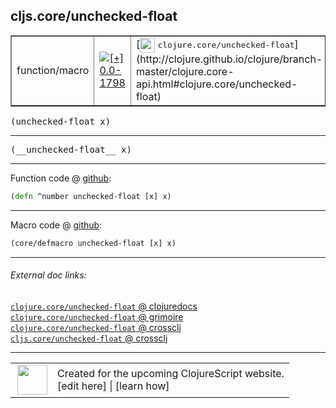 ## cljs.core/unchecked-float



 <table border="1">
<tr>
<td>function/macro</td>
<td><a href="https://github.com/cljsinfo/cljs-api-docs/tree/0.0-1798"><img valign="middle" alt="[+] 0.0-1798" title="Added in 0.0-1798" src="https://img.shields.io/badge/+-0.0--1798-lightgrey.svg"></a> </td>
<td>
[<img height="24px" valign="middle" src="http://i.imgur.com/1GjPKvB.png"> <samp>clojure.core/unchecked-float</samp>](http://clojure.github.io/clojure/branch-master/clojure.core-api.html#clojure.core/unchecked-float)
</td>
</tr>
</table>

<samp>(unchecked-float x)</samp><br>

---

 <samp>
(__unchecked-float__ x)<br>
</samp>

---







Function code @ [github]():

```clj
(defn ^number unchecked-float [x] x)
```

<!--
Repo - tag - source tree - lines:

 <pre>

</pre>

-->

---

Macro code @ [github]():

```clj
(core/defmacro unchecked-float [x] x)
```

<!--
Repo - tag - source tree - lines:

 <pre>

</pre>
-->

---


###### External doc links:

[`clojure.core/unchecked-float` @ clojuredocs](http://clojuredocs.org/clojure.core/unchecked-float)<br>
[`clojure.core/unchecked-float` @ grimoire](http://conj.io/store/v1/org.clojure/clojure/1.7.0-beta3/clj/clojure.core/unchecked-float/)<br>
[`clojure.core/unchecked-float` @ crossclj](http://crossclj.info/fun/clojure.core/unchecked-float.html)<br>
[`cljs.core/unchecked-float` @ crossclj](http://crossclj.info/fun/cljs.core.cljs/unchecked-float.html)<br>

---

 <table>
<tr><td>
<img valign="middle" align="right" width="48px" src="http://i.imgur.com/Hi20huC.png">
</td><td>
Created for the upcoming ClojureScript website.<br>
[edit here] | [learn how]
</td></tr></table>

[edit here]:https://github.com/cljsinfo/cljs-api-docs/blob/master/cljsdoc/cljs.core/unchecked-float.cljsdoc
[learn how]:https://github.com/cljsinfo/cljs-api-docs/wiki/cljsdoc-files

<!--

This information was too distracting to show to readers, but I'll leave it
commented here since it is helpful to:

- pretty-print the data used to generate this document
- and show how to retrieve that data



The API data for this symbol:

```clj
{:return-type number,
 :ns "cljs.core",
 :name "unchecked-float",
 :signature ["[x]"],
 :name-encode "unchecked-float",
 :history [["+" "0.0-1798"]],
 :type "function/macro",
 :clj-equiv {:full-name "clojure.core/unchecked-float",
             :url "http://clojure.github.io/clojure/branch-master/clojure.core-api.html#clojure.core/unchecked-float"},
 :full-name-encode "cljs.core/unchecked-float",
 :source {:code "(defn ^number unchecked-float [x] x)",
          :title "Function code",
          :repo "clojurescript",
          :tag "r1.9.36",
          :filename "src/main/cljs/cljs/core.cljs",
          :lines [2450],
          :url "https://github.com/clojure/clojurescript/blob/r1.9.36/src/main/cljs/cljs/core.cljs#L2450"},
 :extra-sources [{:code "(core/defmacro unchecked-float [x] x)",
                  :title "Macro code",
                  :repo "clojurescript",
                  :tag "r1.9.36",
                  :filename "src/main/clojure/cljs/core.cljc",
                  :lines [979],
                  :url "https://github.com/clojure/clojurescript/blob/r1.9.36/src/main/clojure/cljs/core.cljc#L979"}],
 :usage ["(unchecked-float x)"],
 :full-name "cljs.core/unchecked-float",
 :cljsdoc-url "https://github.com/cljsinfo/cljs-api-docs/blob/master/cljsdoc/cljs.core/unchecked-float.cljsdoc"}

```

Retrieve the API data for this symbol:

```clj
;; from Clojure REPL
(require '[clojure.edn :as edn])
(-> (slurp "https://raw.githubusercontent.com/cljsinfo/cljs-api-docs/catalog/cljs-api.edn")
    (edn/read-string)
    (get-in [:symbols "cljs.core/unchecked-float"]))
```

-->
